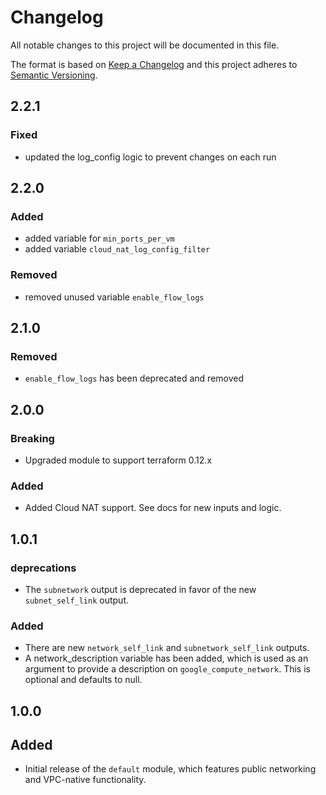 # Changelog
All notable changes to this project will be documented in this file.

The format is based on [Keep a Changelog](http://keepachangelog.com/en/1.0.0/)
and this project adheres to [Semantic Versioning](http://semver.org/spec/v2.0.0.html).

## 2.2.1

### Fixed
* updated the log_config logic to prevent changes on each run

## 2.2.0

### Added
* added variable for `min_ports_per_vm`
* added variable `cloud_nat_log_config_filter`

### Removed
* removed unused variable `enable_flow_logs`

## 2.1.0

### Removed
* `enable_flow_logs` has been deprecated and removed

## 2.0.0
### Breaking

* Upgraded module to support terraform 0.12.x
### Added
* Added Cloud NAT support. See docs for new inputs and logic.

## 1.0.1

### deprecations

* The `subnetwork` output is deprecated in favor of the new `subnet_self_link` output.

### Added

* There are new `network_self_link` and `subnetwork_self_link` outputs.
* A network_description variable has been added, which is used as an argument to provide a description on `google_compute_network`. This is optional and defaults to null.

## 1.0.0

## Added

* Initial release of the `default` module, which features public networking and VPC-native functionality.